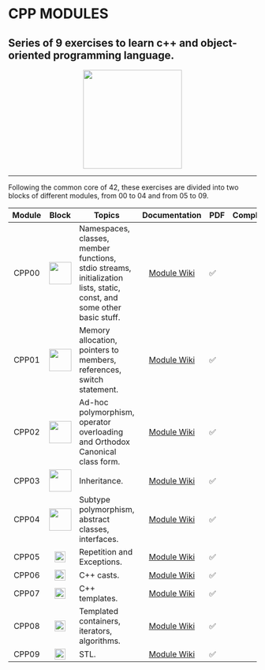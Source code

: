 # CPP MODULES

## Series of 9 exercises to learn c++ and object-oriented programming language.

<p align="center">
    <img src="https://raw.githubusercontent.com/isocpp/logos/master/cpp_logo.png" width="200" height="auto">
</p>

-----------------


Following the common core of 42, these exercises are divided into two blocks of different modules, from 00 to 04 and from 05 to 09.

| Module | Block | Topics | Documentation | PDF | Completed |
|:------:|:----:| ---- |:---------:|------|:-:|
| CPP00 | <img src="https://i.pinimg.com/originals/6a/e7/82/6ae782e87430b85f82ab965cc479c1a4.png" height="45px"> | Namespaces, classes, member functions, stdio streams, initialization lists, static, const, and some other basic stuff. | [Module Wiki](https://github.com/dpavon-g/CPP_Modules/wiki/CPP_Module00) | :white_check_mark: |
| CPP01 | <img src="https://i.pinimg.com/originals/6a/e7/82/6ae782e87430b85f82ab965cc479c1a4.png" height="45px"> | Memory allocation, pointers to members, references, switch statement. | [Module Wiki](https://github.com/dpavon-g/CPP_Modules/wiki/CPP_Module01) | :white_check_mark: |
| CPP02 | <img src="https://i.pinimg.com/originals/6a/e7/82/6ae782e87430b85f82ab965cc479c1a4.png" height="45px"> | Ad-hoc polymorphism, operator overloading and Orthodox Canonical class form. | [Module Wiki](https://github.com/dpavon-g/CPP_Modules/wiki/CPP_Module02) | :white_check_mark: |
| CPP03 | <img src="https://i.pinimg.com/originals/6a/e7/82/6ae782e87430b85f82ab965cc479c1a4.png" height="45px"> | Inheritance. | [Module Wiki](https://github.com/dpavon-g/CPP_Modules/wiki/CPP_Module03) | :white_check_mark: |
| CPP04 | <img src="https://i.pinimg.com/originals/6a/e7/82/6ae782e87430b85f82ab965cc479c1a4.png" height="45px"> | Subtype polymorphism, abstract classes, interfaces. | [Module Wiki](https://github.com/dpavon-g/CPP_Modules/wiki/CPP_Module04) | :white_check_mark: |
| CPP05  | <img src="https://i.pinimg.com/originals/7f/5d/a5/7f5da5f20065187bfcb4dd7298c03c27.png" height="22px"> |Repetition and Exceptions. | [Module Wiki](https://github.com/dpavon-g/CPP_Modules/wiki/CPP_Module05) | :white_check_mark: |
| CPP06  | <img src="https://i.pinimg.com/originals/7f/5d/a5/7f5da5f20065187bfcb4dd7298c03c27.png" height="22px"> |C++ casts. | [Module Wiki](https://github.com/dpavon-g/CPP_Modules/wiki/CPP_Module06) | :white_check_mark: |
| CPP07  | <img src="https://i.pinimg.com/originals/7f/5d/a5/7f5da5f20065187bfcb4dd7298c03c27.png" height="22px"> |C++ templates. | [Module Wiki](https://github.com/dpavon-g/CPP_Modules/wiki/CPP_Module07) | :white_check_mark: |
| CPP08  | <img src="https://i.pinimg.com/originals/7f/5d/a5/7f5da5f20065187bfcb4dd7298c03c27.png" height="22px"> |Templated containers, iterators, algorithms. | [Module Wiki](https://github.com/dpavon-g/CPP_Modules/wiki/CPP_Module08) | :white_check_mark: |
| CPP09  | <img src="https://i.pinimg.com/originals/7f/5d/a5/7f5da5f20065187bfcb4dd7298c03c27.png" height="22px"> |STL. | [Module Wiki](https://github.com/dpavon-g/CPP_Modules/wiki/CPP_Module09) | :white_check_mark: |
